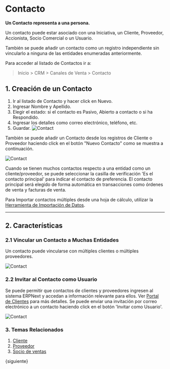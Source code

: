 <!-- add-breadcrumbs -->
# Contacto

**Un Contacto representa a una persona.**

Un contacto puede estar asociado con una Iniciativa, un Cliente, Proveedor, Accionista, Socio Comercial o un Usuario.

También se puede añadir un contacto como un registro independiente sin vincularlo a ninguna de las entidades enumeradas anteriormente.

Para acceder al listado de Contactos ir a:
> Inicio > CRM > Canales de Venta > Contacto 

## 1. Creación de un Contacto

1. Ir al listado de Contacto y hacer click en Nuevo.
1. Ingresar Nombre y Apellido.
2. Elegir el estado: si el contacto es Pasivo, Abierto a contacto o si ha Respondido. 
3. Ingresar los detalles como correo electrónico, teléfono, etc. 
4. Guardar.
    <img class="screenshot" alt="Contact" src="{{docs_base_url}}/assets/img/crm/contact.png">

También se puede añadir un Contacto desde los registros de Cliente o Proveedor haciendo click en el botón "Nuevo Contacto" como se muestra a continuación.

<img class="screenshot" alt="Contact" src="{{docs_base_url}}/assets/img/crm/contact-from-cust.png">

Cuando se tienen muchos contactos respecto a una entidad como un cliente/proveedor, se puede seleccionar la casilla de verificación 'Es el contacto principal' para indicar el contacto de preferencia. El contacto principal será elegido de forma automática en transacciones como órdenes de venta y facturas de venta. 

Para Importar contactos múltiples desde una hoja de cálculo, utilizar la [Herramienta de Importación de Datos](/docs/user/manual/en/setting-up/data/data-import).

---
## 2. Características

### 2.1 Vincular un Contacto a Muchas Entidades

Un contacto puede vincularse con múltiples clientes o múltiples proveedores.

<img class="screenshot" alt="Contact" src="{{docs_base_url}}/assets/img/crm/link_contact_to_multiple_entities.png">

### 2.2 Invitar al Contacto como Usuario
Se puede permitir que contactos de clientes y proveedores ingresen al sistema ERPNext y accedan a información relevante para ellos. Ver [Portal de Clientes](/docs/user/manual/en/customer-portal) para más detalles.
Se puede enviar una invitación por correo electrónico a un contacto haciendo click en el botón 'Invitar como Usuario'.

<img class="screenshot" alt="Contact" src="{{docs_base_url}}/assets/img/crm/invite_contact_as_a_user.png">

### 3. Temas Relacionados
1. [Cliente](/docs/user/manual/es/CRM/customer)
1. [Proveedor](/docs/user/manual/es/buying/supplier)
1. [Socio de ventas](/docs/user/manual/es/selling/sales-partner)

{siguiente}
